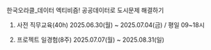 한국오라클_데이터 엑티비즘! 공공데이터로 도시문제 해결하기

1. 사전 직무교육(40h)
   2025.06.30(월) ~ 2025.07.04(금) / 평일 09~18시

3. 프로젝트 일경험(8주)
   2025.07.07(월) ~ 2025.08.31(일)
